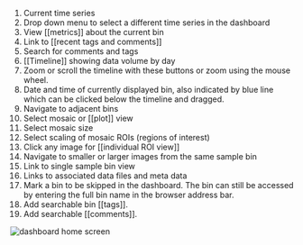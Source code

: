 1. Current time series
2. Drop down menu to select a different time series in the dashboard
3. View [[metrics]] about the current bin
4. Link to [[recent tags and comments]]
5. Search for comments and tags
6. [[Timeline]] showing data volume by day
7. Zoom or scroll the timeline with these buttons or zoom using the mouse wheel.
8. Date and time of currently displayed bin, also indicated by blue line which
can be clicked below the timeline and dragged.
9. Navigate to adjacent bins
10. Select mosaic or [[plot]] view
11. Select mosaic size
12. Select scaling of mosaic ROIs (regions of interest)
13. Click any image for [[individual ROI view]]
14. Navigate to smaller or larger images from the same sample bin
15. Link to single sample bin view
16. Links to associated data files and meta data
17. Mark a bin to be skipped in the dashboard. The bin can still be accessed by entering the full bin name in the browser address bar. 
18. Add searchable bin [[tags]].
19. Add searchable [[comments]].

![dashboard home screen](https://cloud.githubusercontent.com/assets/14059636/11188846/ef8b8644-8c5a-11e5-8236-8ecbd6c23c8f.png)